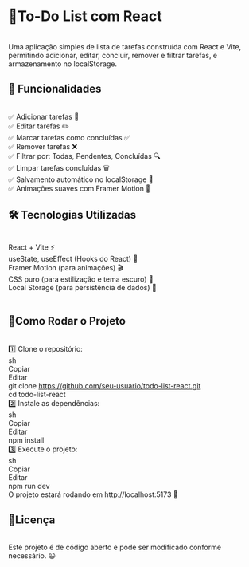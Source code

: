 **<h1>📝To-Do List com React</h1>**<br>
Uma aplicação simples de lista de tarefas construída com React e Vite, permitindo adicionar, editar, concluir, remover e filtrar tarefas,  e armazenamento no localStorage.

**<h2>🚀 Funcionalidades</h2>** <br>
✅ Adicionar tarefas 📌<br>
✅ Editar tarefas ✏️ <br>
✅ Marcar tarefas como concluídas ✅ <br>
✅ Remover tarefas ❌<br>
✅ Filtrar por: Todas, Pendentes, Concluídas 🔍<br>
✅ Limpar tarefas concluídas 🗑️<br>
✅ Salvamento automático no localStorage 💾<br>
✅ Animações suaves com Framer Motion 🎨 <br>

**<h2>🛠️ Tecnologias Utilizadas</h2>**<br>
React + Vite ⚡<br>
useState, useEffect (Hooks do React) 🎣<br>
Framer Motion (para animações) 🎬<br>
CSS puro (para estilização e tema escuro) 🎨<br>
Local Storage (para persistência de dados) 💾<br><br>
**<h2>📌Como Rodar o Projeto</h2>**<br>
1️⃣ Clone o repositório:<br>
sh<br>
Copiar<br>
Editar<br>
git clone https://github.com/seu-usuario/todo-list-react.git<br>
cd todo-list-react<br>
2️⃣ Instale as dependências:<br>
sh<br>
Copiar<br>
Editar<br>
npm install<br>
3️⃣ Execute o projeto:<br>
sh<br>
Copiar<br>
Editar<br>
npm run dev<br>
O projeto estará rodando em http://localhost:5173 🚀<br>


**<h2>📜Licença</h2>**<br>
Este projeto é de código aberto e pode ser modificado conforme necessário. 😃
